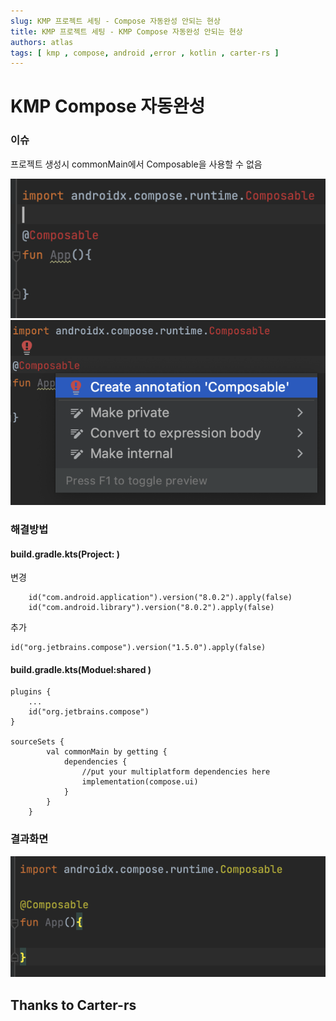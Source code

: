 ```yaml
---
slug: KMP 프로젝트 세팅 - Compose 자동완성 안되는 현상
title: KMP 프로젝트 세팅 - KMP Compose 자동완성 안되는 현상
authors: atlas
tags: [ kmp , compose, android ,error , kotlin , carter-rs ]
---
```


# KMP Compose 자동완성

### 이슈
프로젝트 생성시 commonMain에서 Composable을 사용할 수 없음

![icon](./image01.png)
![icon](./image02.png)

### 해결방법
#### build.gradle.kts(Project: )
변경
```
    id("com.android.application").version("8.0.2").apply(false)
    id("com.android.library").version("8.0.2").apply(false)
```

추가
```
id("org.jetbrains.compose").version("1.5.0").apply(false)
```


#### build.gradle.kts(Moduel:shared )

```
plugins {
    ...
    id("org.jetbrains.compose")
}

sourceSets {
        val commonMain by getting {
            dependencies {
                //put your multiplatform dependencies here
                implementation(compose.ui)
            }
        }
    }

```

### 결과화면

![icon](./image03.png)

## Thanks to Carter-rs